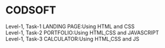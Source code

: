 # CODSOFT
Level-1, Task-1 LANDING PAGE:Using HTML and CSS <br>
Level-1, Task-2 PORTFOLIO:Using HTML,CSS and JAVASCRIPT <br>
Level-1, Task-3 CALCULATOR:Using HTML,CSS and JS
